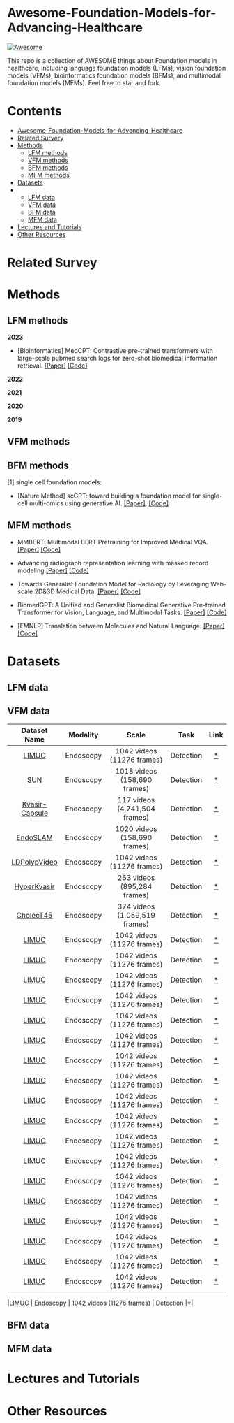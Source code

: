# Awesome-Foundation-Models-for-Advancing-Healthcare

[![Awesome](https://awesome.re/badge.svg)](https://awesome.re)

This repo is a collection of AWESOME things about Foundation models in healthcare, including language foundation models (LFMs), vision foundation models (VFMs), bioinformatics foundation models (BFMs), and multimodal foundation models (MFMs). Feel free to star and fork.

# Contents
- [Awesome-Foundation-Models-for-Advancing-Healthcare](#Awesome-Foundation-Models-for-Advancing-Healthcare)
- [Related Survery](#related-survey)
- [Methods](#methods)
  - [LFM methods](#lfm-methods)
  - [VFM methods](#vfm-methods)
  - [BFM methods](#bfm-methods)
  - [MFM methods](#mfm-methods)
- [Datasets](#datasets)
- - [LFM data](#lfm-data)
  - [VFM data](#vfm-data)
  - [BFM data](#bfm-data)
  - [MFM data](#mfm-data)
- [Lectures and Tutorials](#lectures-and-tutorials)
- [Other Resources](#other-resources)

# Related Survey

# Methods
## LFM methods

**2023**
- [Bioinformatics] MedCPT: Contrastive pre-trained transformers with large-scale pubmed search logs for zero-shot biomedical information retrieval. [[Paper]](https://academic.oup.com/bioinformatics/article-abstract/39/11/btad651/7335842) [[Code]](https://github.com/ncbi/MedCPT)

**2022**

**2021**

**2020**

**2019**
## VFM methods
## BFM methods
[1] single cell foundation models:
  - [Nature Method] scGPT: toward building a foundation model for single-cell multi-omics using generative AI. [[Paper]](https://www.nature.com/articles/s41592-024-02201-0), [[Code]](https://github.com/bowang-lab/scGPT)
## MFM methods


- MMBERT: Multimodal BERT Pretraining for Improved Medical VQA. [[Paper]](https://arxiv.org/abs/2104.01394) [[Code]](https://github.com/VirajBagal/MMBERT)
- Advancing radiograph representation learning with masked record modeling.[[Paper]](https://arxiv.org/abs/2301.13155) [[Code]](https://github.com/RL4M/MRM-pytorch)
- Towards Generalist Foundation Model for Radiology by Leveraging Web-scale 2D&3D Medical Data. [[Paper]](https://arxiv.org/pdf/2308.02463.pdf) [[Code]](https://github.com/chaoyi-wu/RadFM)
- BiomedGPT: A Unified and Generalist Biomedical Generative Pre-trained Transformer for Vision, Language, and Multimodal Tasks. [[Paper]](https://arxiv.org/abs/2305.17100) [[Code]](https://github.com/taokz/BiomedGPT) 

- [EMNLP] Translation between Molecules and Natural Language. [[Paper]](https://aclanthology.org/2022.emnlp-main.26.pdf) [[Code]](https://github.com/blender-nlp/MolT5)


# Datasets
## LFM data

## VFM data
|                           Dataset  Name                               | Modality  |            Scale           |    Task    |                       Link                             |
| :-------------------------------------------------------------------: | :-------: | :------------------------: | :--------: | :----------------------------------------------------: |
|[LIMUC](https://academic.oup.com/ibdjournal/article/29/9/1431/6830946) | Endoscopy | 1042 videos (11276 frames) |  Detection |[*](https://zenodo.org/records/5827695#.Yi8GJ3pByUk)|
|[SUN](https://academic.oup.com/ibdjournal/article/29/9/1431/6830946) | Endoscopy | 1018 videos (158,690 frames) |  Detection |[*](https://zenodo.org/records/5827695#.Yi8GJ3pByUk)|
|[Kvasir-Capsule](https://academic.oup.com/ibdjournal/article/29/9/1431/6830946) | Endoscopy | 117 videos (4,741,504 frames) |  Detection |[*](https://zenodo.org/records/5827695#.Yi8GJ3pByUk)|
|[EndoSLAM](https://academic.oup.com/ibdjournal/article/29/9/1431/6830946) | Endoscopy | 1020 videos (158,690 frames) |  Detection |[*](https://zenodo.org/records/5827695#.Yi8GJ3pByUk)|
|[LDPolypVideo](https://academic.oup.com/ibdjournal/article/29/9/1431/6830946) | Endoscopy | 1042 videos (11276 frames) |  Detection |[*](https://zenodo.org/records/5827695#.Yi8GJ3pByUk)|
|[HyperKvasir](https://academic.oup.com/ibdjournal/article/29/9/1431/6830946) | Endoscopy | 263 videos (895,284 frames) |  Detection |[*](https://zenodo.org/records/5827695#.Yi8GJ3pByUk)|
|[CholecT45](https://academic.oup.com/ibdjournal/article/29/9/1431/6830946) | Endoscopy |374 videos (1,059,519 frames)|  Detection |[*](https://zenodo.org/records/5827695#.Yi8GJ3pByUk)|
|[LIMUC](https://academic.oup.com/ibdjournal/article/29/9/1431/6830946) | Endoscopy | 1042 videos (11276 frames) |  Detection |[*](https://zenodo.org/records/5827695#.Yi8GJ3pByUk)|
|[LIMUC](https://academic.oup.com/ibdjournal/article/29/9/1431/6830946) | Endoscopy | 1042 videos (11276 frames) |  Detection |[*](https://zenodo.org/records/5827695#.Yi8GJ3pByUk)|
|[LIMUC](https://academic.oup.com/ibdjournal/article/29/9/1431/6830946) | Endoscopy | 1042 videos (11276 frames) |  Detection |[*](https://zenodo.org/records/5827695#.Yi8GJ3pByUk)|
|[LIMUC](https://academic.oup.com/ibdjournal/article/29/9/1431/6830946) | Endoscopy | 1042 videos (11276 frames) |  Detection |[*](https://zenodo.org/records/5827695#.Yi8GJ3pByUk)|
|[LIMUC](https://academic.oup.com/ibdjournal/article/29/9/1431/6830946) | Endoscopy | 1042 videos (11276 frames) |  Detection |[*](https://zenodo.org/records/5827695#.Yi8GJ3pByUk)|
|[LIMUC](https://academic.oup.com/ibdjournal/article/29/9/1431/6830946) | Endoscopy | 1042 videos (11276 frames) |  Detection |[*](https://zenodo.org/records/5827695#.Yi8GJ3pByUk)|
|[LIMUC](https://academic.oup.com/ibdjournal/article/29/9/1431/6830946) | Endoscopy | 1042 videos (11276 frames) |  Detection |[*](https://zenodo.org/records/5827695#.Yi8GJ3pByUk)|
|[LIMUC](https://academic.oup.com/ibdjournal/article/29/9/1431/6830946) | Endoscopy | 1042 videos (11276 frames) |  Detection |[*](https://zenodo.org/records/5827695#.Yi8GJ3pByUk)|
|[LIMUC](https://academic.oup.com/ibdjournal/article/29/9/1431/6830946) | Endoscopy | 1042 videos (11276 frames) |  Detection |[*](https://zenodo.org/records/5827695#.Yi8GJ3pByUk)|
|[LIMUC](https://academic.oup.com/ibdjournal/article/29/9/1431/6830946) | Endoscopy | 1042 videos (11276 frames) |  Detection |[*](https://zenodo.org/records/5827695#.Yi8GJ3pByUk)|
|[LIMUC](https://academic.oup.com/ibdjournal/article/29/9/1431/6830946) | Endoscopy | 1042 videos (11276 frames) |  Detection |[*](https://zenodo.org/records/5827695#.Yi8GJ3pByUk)|
|[LIMUC](https://academic.oup.com/ibdjournal/article/29/9/1431/6830946) | Endoscopy | 1042 videos (11276 frames) |  Detection |[*](https://zenodo.org/records/5827695#.Yi8GJ3pByUk)|
|[LIMUC](https://academic.oup.com/ibdjournal/article/29/9/1431/6830946) | Endoscopy | 1042 videos (11276 frames) |  Detection |[*](https://zenodo.org/records/5827695#.Yi8GJ3pByUk)|
|[LIMUC](https://academic.oup.com/ibdjournal/article/29/9/1431/6830946) | Endoscopy | 1042 videos (11276 frames) |  Detection |[*](https://zenodo.org/records/5827695#.Yi8GJ3pByUk)|
|[LIMUC](https://academic.oup.com/ibdjournal/article/29/9/1431/6830946) | Endoscopy | 1042 videos (11276 frames) |  Detection |[*](https://zenodo.org/records/5827695#.Yi8GJ3pByUk)|
|[LIMUC](https://academic.oup.com/ibdjournal/article/29/9/1431/6830946) | Endoscopy | 1042 videos (11276 frames) |  Detection |[*](https://zenodo.org/records/5827695#.Yi8GJ3pByUk)|
|[LIMUC](https://academic.oup.com/ibdjournal/article/29/9/1431/6830946) | Endoscopy | 1042 videos (11276 frames) |  Detection |[*](https://zenodo.org/records/5827695#.Yi8GJ3pByUk)|
|[LIMUC](https://academic.oup.com/ibdjournal/article/29/9/1431/6830946) | Endoscopy | 1042 videos (11276 frames) |  Detection |[*](https://zenodo.org/records/5827695#.Yi8GJ3pByUk)|

|[LIMUC](https://academic.oup.com/ibdjournal/article/29/9/1431/6830946) | Endoscopy | 1042 videos (11276 frames) |  Detection |[*](https://zenodo.org/records/5827695#.Yi8GJ3pByUk)|

## BFM data
## MFM data

# Lectures and Tutorials

# Other Resources



